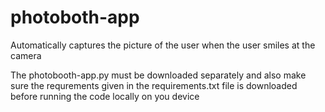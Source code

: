 # photoboth-app
Automatically captures the picture of the user when the user smiles at the camera


The photobooth-app.py must be downloaded separately and also make sure the requrements given in the requirements.txt file is downloaded before running the code locally on you device
